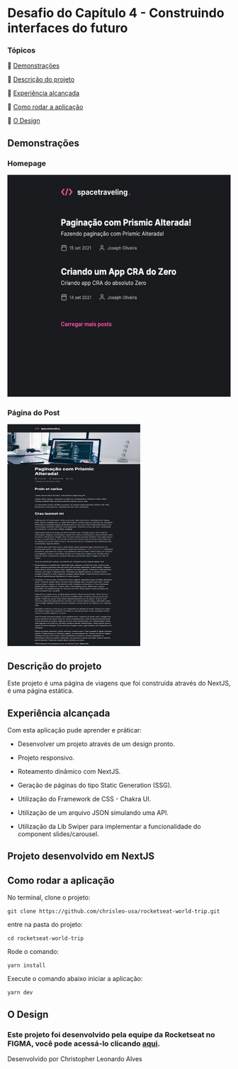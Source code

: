 # Desafio do Capítulo 4 -  Construindo interfaces do futuro

### Tópicos 

:small_blue_diamond: [Demonstrações](#demonstrações)

:small_blue_diamond: [Descrição do projeto](#descrição-do-projeto)

:small_blue_diamond: [Experiência alcançada](#experiencia-alcançada)

:small_blue_diamond: [Como rodar a aplicação](#como-rodar-a-aplicação)

:small_blue_diamond: [O Design](#design)

## Demonstrações
### Homepage
<img width="600" height="500" src="https://github.com/chrisleo-usa/rocketseat-spacetraveling/blob/main/public/images/spacetraveling%20-%20homepage.png">

### Página do Post
<img width="300" height="500" src="https://github.com/chrisleo-usa/rocketseat-spacetraveling/blob/main/public/images/spacetraveling%20-%20postpage.png">

## Descrição do projeto
<p align="justify"> Este projeto é uma página de viagens que foi construída através do NextJS, é uma página estática. </p>

## Experiência alcançada
<p align="justify">Com esta aplicação pude aprender e práticar:</p>

* Desenvolver um projeto através de um design pronto. 

* Projeto responsivo.

* Roteamento dinâmico com NextJS.

* Geração de páginas do tipo Static Generation (SSG).

* Utilização do Framework de CSS - Chakra UI. 

* Utilização de um arquivo JSON simulando uma API. 

* Utilização da Lib Swiper para implementar a funcionalidade do component slides/carousel. 
## Projeto desenvolvido em NextJS

## Como rodar a aplicação
No terminal, clone o projeto:
```
git clone https://github.com/chrisleo-usa/rocketseat-world-trip.git
```

entre na pasta do projeto:
```
cd rocketseat-world-trip
```

Rode o comando:
```
yarn install
```

Execute o comando abaixo iniciar a aplicação:
```
yarn dev
```

## O Design 
### Este projeto foi desenvolvido pela equipe da Rocketseat no FIGMA, você pode acessá-lo clicando [aqui](https://www.figma.com/file/6byml0vSBkFecp9uuQtFkB/Desafios-Módulo-3-ReactJS-Copy?node-id=89%3A104). 


Desenvolvido por Christopher Leonardo Alves
